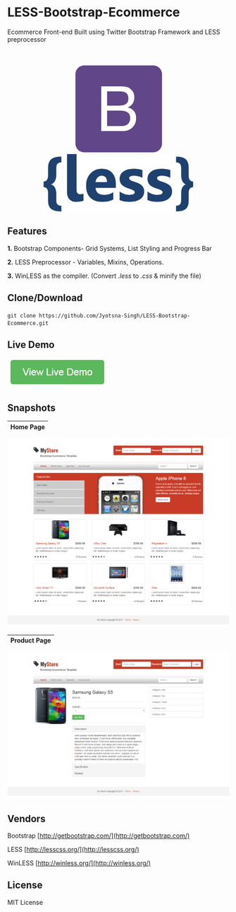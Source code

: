 # LESS-Bootstrap-Ecommerce
Ecommerce Front-end Built using Twitter Bootstrap Framework and LESS preprocessor

<p align="center">
  <br><br>
  <img src="https://github.com/Jyotsna-Singh/Jyotsna-Singh/blob/master/assets/img/bs.png" height="200px" width="auto" />
  <img src="https://github.com/Jyotsna-Singh/Jyotsna-Singh/blob/master/assets/img/less.png" height="130px" width="auto" />
</p>

## Features
**1.** Bootstrap Components- Grid Systems, List Styling and Progress Bar

**2.** LESS Preprocessor - Variables, Mixins, Operations.

**3.** WinLESS as the compiler. (Convert *.less* to *.css* & minify the file)

## Clone/Download

`git clone https://github.com/Jyotsna-Singh/LESS-Bootstrap-Ecommerce.git`


## Live Demo
[![alt tag](https://github.com/Jyotsna-Singh/SearchVidz-YoutubeAPI/blob/master/img/green-button.PNG)](https://jyotsnasingh.com/projects/Bootstrap/Ecommerce/)

## Snapshots

**Home Page** |  
--- |
![alt text](https://github.com/Jyotsna-Singh/LESS-Bootstrap-Ecommerce/blob/master/img/Ecom.png "Home")   

**Product Page** |  
--- |
![alt text](https://github.com/Jyotsna-Singh/LESS-Bootstrap-Ecommerce/blob/master/img/Ecom-product.png "Product") 


## Vendors

Bootstrap [http://getbootstrap.com/](http://getbootstrap.com/)

LESS [http://lesscss.org/](http://lesscss.org/)

WinLESS [http://winless.org/](http://winless.org/)

## License
MIT License


